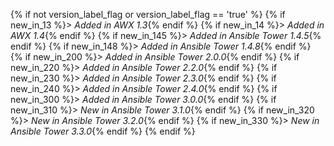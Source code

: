 {% if not version_label_flag or version_label_flag == 'true' %}
{% if new_in_13 %}> _Added in AWX 1.3_{% endif %}
{% if new_in_14 %}> _Added in AWX 1.4_{% endif %}
{% if new_in_145 %}> _Added in Ansible Tower 1.4.5_{% endif %}
{% if new_in_148 %}> _Added in Ansible Tower 1.4.8_{% endif %}
{% if new_in_200 %}> _Added in Ansible Tower 2.0.0_{% endif %}
{% if new_in_220 %}> _Added in Ansible Tower 2.2.0_{% endif %}
{% if new_in_230 %}> _Added in Ansible Tower 2.3.0_{% endif %}
{% if new_in_240 %}> _Added in Ansible Tower 2.4.0_{% endif %}
{% if new_in_300 %}> _Added in Ansible Tower 3.0.0_{% endif %}
{% if new_in_310 %}> _New in Ansible Tower 3.1.0_{% endif %}
{% if new_in_320 %}> _New in Ansible Tower 3.2.0_{% endif %}
{% if new_in_330 %}> _New in Ansible Tower 3.3.0_{% endif %}
{% endif %}
